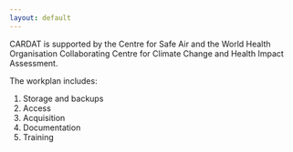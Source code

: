 ```yaml
---
layout: default
---
```



CARDAT is supported by the Centre for Safe Air and the World Health Organisation Collaborating Centre for Climate Change and Health Impact Assessment.

The workplan includes:

1. Storage and backups
1. Access
1. Acquisition
1. Documentation
1. Training